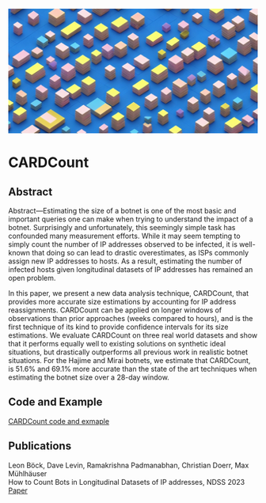 ![Banner Image](https://github.com/CardCount/.github/blob/main/5aab0701-9439-45ec-a710-2423a9799291.jpeg)

# CARDCount

## Abstract

Abstract—Estimating the size of a botnet is one of the most
basic and important queries one can make when trying to understand the impact of a botnet. Surprisingly and unfortunately, this
seemingly simple task has confounded many measurement efforts.
While it may seem tempting to simply count the number of IP
addresses observed to be infected, it is well-known that doing
so can lead to drastic overestimates, as ISPs commonly assign
new IP addresses to hosts. As a result, estimating the number
of infected hosts given longitudinal datasets of IP addresses has
remained an open problem.

In this paper, we present a new data analysis technique,
CARDCount, that provides more accurate size estimations by
accounting for IP address reassignments. CARDCount can be
applied on longer windows of observations than prior approaches
(weeks compared to hours), and is the first technique of its
kind to provide confidence intervals for its size estimations. We
evaluate CARDCount on three real world datasets and show
that it performs equally well to existing solutions on synthetic
ideal situations, but drastically outperforms all previous work in
realistic botnet situations. For the Hajime and Mirai botnets, we
estimate that CARDCount, is 51.6% and 69.1% more accurate
than the state of the art techniques when estimating the botnet
size over a 28-day window.

## Code and Example 

[CARDCount code and exmaple](https://github.com/CardCount/CARDCount)

## Publications

Leon Böck, Dave Levin, Ramakrishna Padmanabhan, Christian Doerr, Max Mühlhäuser  
How to Count Bots in Longitudinal Datasets of IP addresses, NDSS 2023  
[Paper](https://www.ndss-symposium.org/wp-content/uploads/2023/02/ndss2023_f2_paper.pdf)
